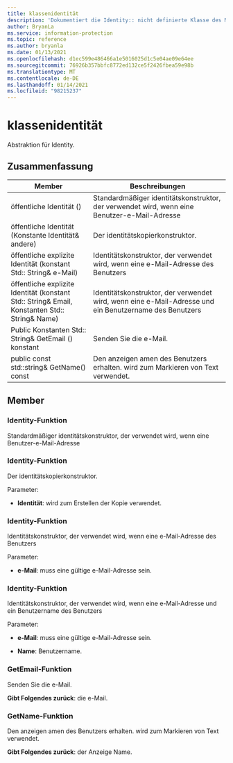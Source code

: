 ```yaml
---
title: klassenidentität
description: 'Dokumentiert die Identity:: nicht definierte Klasse des Microsoft Information Protection (MIP) SDK.'
author: BryanLa
ms.service: information-protection
ms.topic: reference
ms.author: bryanla
ms.date: 01/13/2021
ms.openlocfilehash: d1ec599e486466a1e5016025d1c5e04ae09e64ee
ms.sourcegitcommit: 76926b357bbfc8772ed132ce5f2426fbea59e98b
ms.translationtype: MT
ms.contentlocale: de-DE
ms.lasthandoff: 01/14/2021
ms.locfileid: "98215237"
---
```

# <a name="class-identity"></a>klassenidentität 
Abstraktion für Identity.
  
## <a name="summary"></a>Zusammenfassung
 Member                        | Beschreibungen                                
--------------------------------|---------------------------------------------
öffentliche Identität ()  |  Standardmäßiger identitätskonstruktor, der verwendet wird, wenn eine Benutzer-e-Mail-Adresse
öffentliche Identität (Konstante Identität& andere)  |  Der identitätskopierkonstruktor.
öffentliche explizite Identität (konstant Std:: String& e-Mail)  |  Identitätskonstruktor, der verwendet wird, wenn eine e-Mail-Adresse des Benutzers
öffentliche explizite Identität (konstant Std:: String& Email, Konstanten Std:: String& Name)  |  Identitätskonstruktor, der verwendet wird, wenn eine e-Mail-Adresse und ein Benutzername des Benutzers
Public Konstanten Std:: String& GetEmail () konstant  |  Senden Sie die e-Mail.
public const std::string& GetName() const  |  Den anzeigen amen des Benutzers erhalten. wird zum Markieren von Text verwendet.
  
## <a name="members"></a>Member
  
### <a name="identity-function"></a>Identity-Funktion
Standardmäßiger identitätskonstruktor, der verwendet wird, wenn eine Benutzer-e-Mail-Adresse
  
### <a name="identity-function"></a>Identity-Funktion
Der identitätskopierkonstruktor.

Parameter:  
* **Identität**: wird zum Erstellen der Kopie verwendet.


  
### <a name="identity-function"></a>Identity-Funktion
Identitätskonstruktor, der verwendet wird, wenn eine e-Mail-Adresse des Benutzers

Parameter:  
* **e-Mail**: muss eine gültige e-Mail-Adresse sein.


  
### <a name="identity-function"></a>Identity-Funktion
Identitätskonstruktor, der verwendet wird, wenn eine e-Mail-Adresse und ein Benutzername des Benutzers

Parameter:  
* **e-Mail**: muss eine gültige e-Mail-Adresse sein. 


* **Name**: Benutzername.


  
### <a name="getemail-function"></a>GetEmail-Funktion
Senden Sie die e-Mail.

  
**Gibt Folgendes zurück**: die e-Mail.
  
### <a name="getname-function"></a>GetName-Funktion
Den anzeigen amen des Benutzers erhalten. wird zum Markieren von Text verwendet.

  
**Gibt Folgendes zurück**: der Anzeige Name.